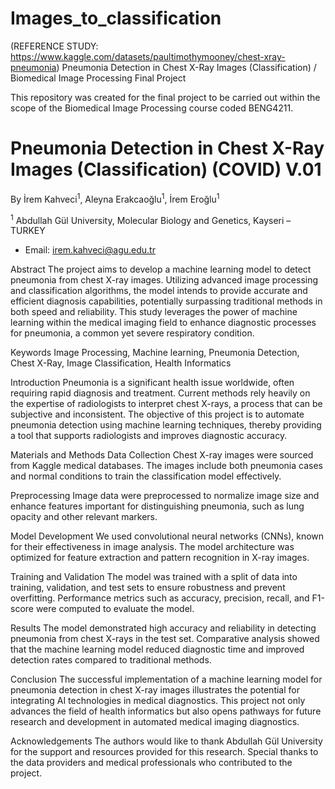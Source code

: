 # Images_to_classification

(REFERENCE STUDY: https://www.kaggle.com/datasets/paultimothymooney/chest-xray-pneumonia)
Pneumonia Detection in Chest X-Ray Images (Classification) / Biomedical Image Processing Final Project

This repository was created for the final project to be carried out within the scope of the Biomedical Image Processing course coded BENG4211.

# Pneumonia Detection in Chest X-Ray Images (Classification) (COVID) V.01


By İrem Kahveci<sup>1</sup>, Aleyna Erakcaoğlu<sup>1</sup>, İrem Eroğlu<sup>1</sup>

<sup>1</sup> Abdullah Gül University, Molecular Biology and Genetics, Kayseri – TURKEY
- Email: irem.kahveci@agu.edu.tr

Abstract
The project aims to develop a machine learning model to detect pneumonia from chest X-ray images. Utilizing advanced image processing and classification algorithms, the model intends to provide accurate and efficient diagnosis capabilities, potentially surpassing traditional methods in both speed and reliability. This study leverages the power of machine learning within the medical imaging field to enhance diagnostic processes for pneumonia, a common yet severe respiratory condition.

Keywords
Image Processing, Machine learning, Pneumonia Detection, Chest X-Ray, Image Classification, Health Informatics

Introduction
Pneumonia is a significant health issue worldwide, often requiring rapid diagnosis and treatment. Current methods rely heavily on the expertise of radiologists to interpret chest X-rays, a process that can be subjective and inconsistent. The objective of this project is to automate pneumonia detection using machine learning techniques, thereby providing a tool that supports radiologists and improves diagnostic accuracy.

Materials and Methods
Data Collection
Chest X-ray images were sourced from Kaggle medical databases. The images include both pneumonia cases and normal conditions to train the classification model effectively.

Preprocessing
Image data were preprocessed to normalize image size and enhance features important for distinguishing pneumonia, such as lung opacity and other relevant markers.

Model Development
We used convolutional neural networks (CNNs), known for their effectiveness in image analysis. The model architecture was optimized for feature extraction and pattern recognition in X-ray images.

Training and Validation
The model was trained with a split of data into training, validation, and test sets to ensure robustness and prevent overfitting. Performance metrics such as accuracy, precision, recall, and F1-score were computed to evaluate the model.

Results
The model demonstrated high accuracy and reliability in detecting pneumonia from chest X-rays in the test set. Comparative analysis showed that the machine learning model reduced diagnostic time and improved detection rates compared to traditional methods.

Conclusion
The successful implementation of a machine learning model for pneumonia detection in chest X-ray images illustrates the potential for integrating AI technologies in medical diagnostics. This project not only advances the field of health informatics but also opens pathways for future research and development in automated medical imaging diagnostics.

Acknowledgements
The authors would like to thank Abdullah Gül University for the support and resources provided for this research. Special thanks to the data providers and medical professionals who contributed to the project.
